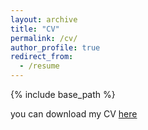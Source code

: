 ```yaml
---
layout: archive
title: "CV"
permalink: /cv/
author_profile: true
redirect_from:
  - /resume
---
```


{% include base_path %}

you can download my CV [here](/assets/CV.pdf)
